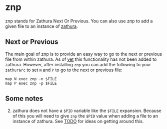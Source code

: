 # znp
znp stands for Zathura Next Or Previous. You can also use znp to add a given
file to an instance of [zathura](https://pwmt.org/projects/zathura/).

## Next or Previous
The main goal of znp is to provide an easy way to go to the next or previous file from
within zathura. As of [yet](https://git.pwmt.org/pwmt/zathura/-/issues/93) this
functionality has not been added to zathura. However, after installing `znp` you can
add the following to your `zathurarc` to set `N` and `P` to go to the next or previous
file:

``` vim-snippet
map N exec znp -n $FILE
map P exec znp -p $FILE
```
<!-- Okay so scrap ewmh and instead get a list of zathura pids -->
<!-- Then run exec echo $FILE from dbus -->
<!-- check the out put and compare that with the given file  -->
<!-- this would only work for next_or_prev -->

## Some notes
2. zathura does not have a `$PID` variable like the `$FILE` expansion. Because of this
you will need to give `znp` the `$PID` value when adding a file to an instance of zathura.
See [TODO](#TODO) for ideas on getting around this.
